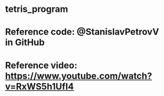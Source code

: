 # tetris_program 
# Reference code: @StanislavPetrovV in GitHub
# Reference video: https://www.youtube.com/watch?v=RxWS5h1UfI4

